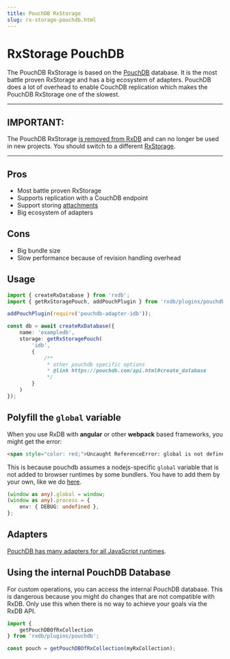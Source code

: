 ```yaml
---
title: PouchDB RxStorage
slug: rx-storage-pouchdb.html
---
```


# RxStorage PouchDB

The PouchDB RxStorage is based on the [PouchDB](https://github.com/pouchdb/pouchdb) database. It is the most battle proven RxStorage and has a big ecosystem of adapters. PouchDB does a lot of overhead to enable CouchDB replication which makes the PouchDB RxStorage one of the slowest.

---------------------- 

## IMPORTANT:
The PouchDB RxStorage [is removed from RxDB](https://rxdb.info/questions-answers.html#why-is-the-pouchdb-rxstorage-deprecated) and can no longer be used in new projects. You should switch to a different [RxStorage](./rx-storage.md).

---------------------- 

## Pros 
  - Most battle proven RxStorage
  - Supports replication with a CouchDB endpoint
  - Support storing [attachments](./rx-attachment.md)
  - Big ecosystem of adapters

## Cons
  - Big bundle size
  - Slow performance because of revision handling overhead


## Usage

```ts
import { createRxDatabase } from 'rxdb';
import { getRxStoragePouch, addPouchPlugin } from 'rxdb/plugins/pouchdb';

addPouchPlugin(require('pouchdb-adapter-idb'));

const db = await createRxDatabase({
    name: 'exampledb',
    storage: getRxStoragePouch(
        'idb',
        {
            /**
             * other pouchdb specific options
             * @link https://pouchdb.com/api.html#create_database
             */
        }
    )
});
```

## Polyfill the `global` variable

When you use RxDB with **angular** or other **webpack** based frameworks, you might get the error:
```html
<span style="color: red;">Uncaught ReferenceError: global is not defined</span>
```
This is because pouchdb assumes a nodejs-specific `global` variable that is not added to browser runtimes by some bundlers.
You have to add them by your own, like we do [here](https://github.com/pubkey/rxdb/blob/master/examples/angular/src/polyfills.ts).

```ts
(window as any).global = window;
(window as any).process = {
    env: { DEBUG: undefined },
};
```


## Adapters

[PouchDB has many adapters for all JavaScript runtimes](./adapters.md).


## Using the internal PouchDB Database

For custom operations, you can access the internal PouchDB database.
This is dangerous because you might do changes that are not compatible with RxDB.
Only use this when there is no way to achieve your goals via the RxDB API.


```javascript
import {
    getPouchDBOfRxCollection
} from 'rxdb/plugins/pouchdb';

const pouch = getPouchDBOfRxCollection(myRxCollection);
```
